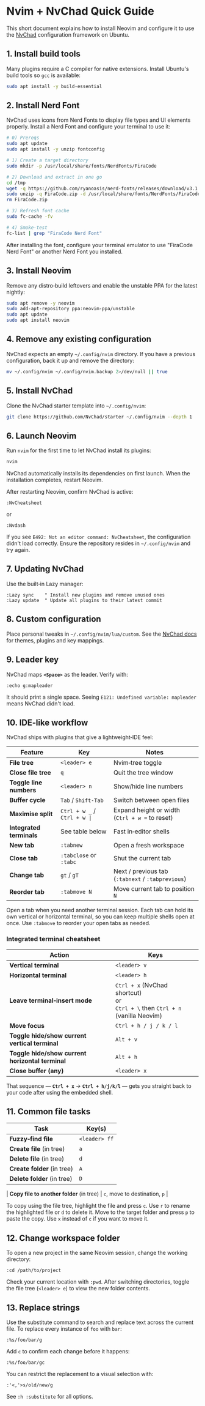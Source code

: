 # Nvim + NvChad Quick Guide

This short document explains how to install Neovim and configure it to use the [NvChad](https://github.com/NvChad/NvChad) configuration framework on Ubuntu.

## 1. Install build tools
Many plugins require a C compiler for native extensions. Install Ubuntu's build tools so `gcc` is available:

```bash
sudo apt install -y build-essential
```

## 2. Install Nerd Font
NvChad uses icons from Nerd Fonts to display file types and UI elements properly. Install a Nerd Font and configure your terminal to use it:

```bash
# 0) Prereqs
sudo apt update
sudo apt install -y unzip fontconfig   

# 1) Create a target directory
sudo mkdir -p /usr/local/share/fonts/NerdFonts/FiraCode  

# 2) Download and extract in one go
cd /tmp
wget -q https://github.com/ryanoasis/nerd-fonts/releases/download/v3.1.1/FiraCode.zip
sudo unzip -q FiraCode.zip -d /usr/local/share/fonts/NerdFonts/FiraCode 
rm FiraCode.zip

# 3) Refresh font cache
sudo fc-cache -fv

# 4) Smoke-test
fc-list | grep "FiraCode Nerd Font"  
```

After installing the font, configure your terminal emulator to use "FiraCode Nerd Font" or another Nerd Font you installed.

## 3. Install Neovim

Remove any distro‑build leftovers and enable the unstable PPA for the latest nightly:

```bash
sudo apt remove -y neovim
sudo add-apt-repository ppa:neovim-ppa/unstable
sudo apt update
sudo apt install neovim
```

## 4. Remove any existing configuration
NvChad expects an empty `~/.config/nvim` directory. If you have a previous configuration, back it up and remove the directory:

```bash
mv ~/.config/nvim ~/.config/nvim.backup 2>/dev/null || true
```

## 5. Install NvChad
Clone the NvChad starter template into `~/.config/nvim`:

```bash
git clone https://github.com/NvChad/starter ~/.config/nvim --depth 1
```

## 6. Launch Neovim
Run `nvim` for the first time to let NvChad install its plugins:

```bash
nvim
```

NvChad automatically installs its dependencies on first launch. When the installation completes, restart Neovim.

After restarting Neovim, confirm NvChad is active:

```vim
:NvCheatsheet
```

or

```vim
:Nvdash
```


If you see `E492: Not an editor command: NvCheatsheet`, the configuration didn't load correctly. Ensure the repository resides in `~/.config/nvim` and try again.

## 7. Updating NvChad

Use the built‑in Lazy manager:

```vim
:Lazy sync    " Install new plugins and remove unused ones
:Lazy update  " Update all plugins to their latest commit
```

## 8. Custom configuration

Place personal tweaks in `~/.config/nvim/lua/custom`. See the [NvChad docs](https://nvchad.com/docs) for themes, plugins and key mappings.

## 9. Leader key

NvChad maps **`<Space>`** as the leader. Verify with:

```vim
:echo g:mapleader
```

It should print a single space. Seeing `E121: Undefined variable: mapleader` means NvChad didn't load.

## 10. IDE‑like workflow

NvChad ships with plugins that give a lightweight‑IDE feel:

| Feature                  | Key                 | Notes                     |
| ------------------------ | ------------------- | ------------------------- |
| **File tree**            | `<leader> e`        | Nvim‑tree toggle          |
| **Close file tree**      | `q`                 | Quit the tree window      |
| **Toggle line numbers** | `<leader> n` | Show/hide line numbers |
| **Buffer cycle**         | `Tab` / `Shift‑Tab` | Switch between open files |
| **Maximise split**       | `Ctrl + w _` / `Ctrl + w \|` | Expand height or width (`Ctrl + w =` to reset) |
| **Integrated terminals** | See table below     | Fast in‑editor shells     |
| **New tab**              | `:tabnew`           | Open a fresh workspace    |
| **Close tab**            | `:tabclose` or `:tabc` | Shut the current tab      |
| **Change tab**           | `gt` / `gT`         | Next / previous tab (`:tabnext` / `:tabprevious`)
| **Reorder tab**          | `:tabmove N`        | Move current tab to position `N`

Open a tab when you need another terminal session. Each tab can hold its
own vertical or horizontal terminal, so you can keep multiple shells open at
once. Use `:tabmove` to reorder your open tabs as needed.

### Integrated terminal cheatsheet

| Action                                           | Keys                                                                                |
| ------------------------------------------------ | ----------------------------------------------------------------------------------- |
| **Vertical terminal**                            | `<leader> v`                                                                        |
| **Horizontal terminal**                          | `<leader> h`                                                                        |
| **Leave terminal‑insert mode**                   | `Ctrl + x` (NvChad shortcut) <br>or <br>`Ctrl + \` then `Ctrl + n` (vanilla Neovim) |
| **Move focus**                                   | `Ctrl + h / j / k / l`                                                              |
| **Toggle hide/show current vertical terminal**   | `Alt + v`                                                                           |
| **Toggle hide/show current horizontal terminal** | `Alt + h`                                                                           |
| **Close buffer (any)**                           | `<leader> x`                                                                        |

That sequence — **`Ctrl + x`** → **`Ctrl + h/j/k/l`** — gets you straight back to your code after using the embedded shell.

## 11. Common file tasks

| Task                        | Key(s)        |
| --------------------------- | ------------- |
| **Fuzzy‑find file**         | `<leader> ff` |
| **Create file** (in tree)   | `a`           |
| **Delete file** (in tree)   | `d`           |
| **Create folder** (in tree) | `A`           |
| **Delete folder** (in tree) | `D`           |

| **Copy file to another folder** (in tree) | `c`, move to destination, `p` |

To copy using the file tree, highlight the file and press `c`.
Use `r` to rename the highlighted file or `d` to delete it.
Move to the target folder and press `p` to paste the copy.
Use `x` instead of `c` if you want to move it.

## 12. Change workspace folder

To open a new project in the same Neovim session, change the working directory:

```vim
:cd /path/to/project
```

Check your current location with `:pwd`. After switching directories, toggle the
file tree (`<leader> e`) to view the new folder contents.

## 13. Replace strings

Use the substitute command to search and replace text across the current file.
To replace every instance of `foo` with `bar`:

```vim
:%s/foo/bar/g
```

Add `c` to confirm each change before it happens:

```vim
:%s/foo/bar/gc
```

You can restrict the replacement to a visual selection with:

```vim
:'<,'>s/old/new/g
```

See `:h :substitute` for all options.
